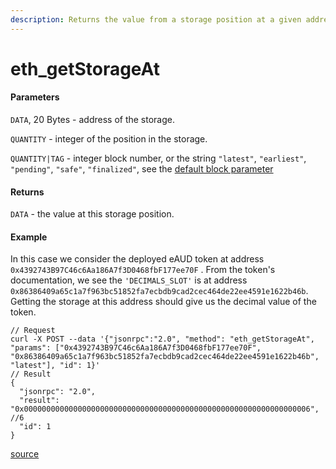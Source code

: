 ```yaml
---
description: Returns the value from a storage position at a given address.
---
```


# eth\_getStorageAt

#### Parameters

`DATA`, 20 Bytes - address of the storage.

`QUANTITY` - integer of the position in the storage.

`QUANTITY|TAG` - integer block number, or the string `"latest"`, `"earliest"`, `"pending"`, `"safe"`, `"finalized"`, see the [default block parameter](https://ethereum.org/en/developers/docs/apis/json-rpc/#default-block)

#### Returns

`DATA` - the value at this storage position.

#### Example

In this case we consider the deployed eAUD token at address   `0x4392743B97C46c6Aa186A7f3D0468fbF177ee70F` . From the token's documentation, we see the `'DECIMALS_SLOT'` is at address `0x86386409a65c1a7f963bc51852fa7ecbdb9cad2cec464de22ee4591e1622b46b`. Getting the storage at this address should give us the decimal value of the token.&#x20;

```
// Request
curl -X POST --data '{"jsonrpc":"2.0", "method": "eth_getStorageAt", "params": ["0x4392743B97C46c6Aa186A7f3D0468fbF177ee70F", "0x86386409a65c1a7f963bc51852fa7ecbdb9cad2cec464de22ee4591e1622b46b", "latest"], "id": 1}'
// Result
{
  "jsonrpc": "2.0",
  "result": "0x0000000000000000000000000000000000000000000000000000000000000006", //6
  "id": 1
}
```

[source](https://ethereum.org/en/developers/docs/apis/json-rpc/#eth\_getstorageat)
